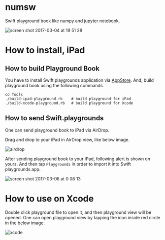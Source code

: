 # numsw
Swift playground book like numpy and jupyter notebook.

![screen shot 2017-03-04 at 19 51 28](https://cloud.githubusercontent.com/assets/33768/23578167/0dd300b2-0114-11e7-8988-213aa79e37ef.png)

# How to install, iPad

## How to build Playground Book

You have to install Swift playgrounds application via [AppStore](https://itunes.apple.com/jp/app/swift-playgrounds/id908519492?mt=8). And, build playground book using the following commands.

```
cd Tools
./build-ipad-playground.rb    # build playground for iPad
./build-xcode-playground.rb   # build playground for Xcode
```

## How to send Swift.playgrounds

One can send playground book to iPad via AirDrop.

Drag and drop to your iPad in AirDrop view, like below image.

![airdrop](https://cloud.githubusercontent.com/assets/33768/23662643/9adcfbda-0393-11e7-8a40-a8d1d4975b7b.png)

After sending playground book to your iPad, following alert is shown on yours. And then tap `Playgrounds` in order to import it into Swift playgrounds.app.

![screen shot 2017-03-08 at 0 08 13](https://cloud.githubusercontent.com/assets/33768/23662653/a19ed70e-0393-11e7-98da-e87010f93685.png)


# How to use on Xcode

Double click playground file to open it, and then playground view will be opened.
One can open playground view by tapping the icon inside red circle in the below image. 

![xcode](https://cloud.githubusercontent.com/assets/33768/23663131/074b81b4-0395-11e7-8fcb-ced5a44db10a.png)